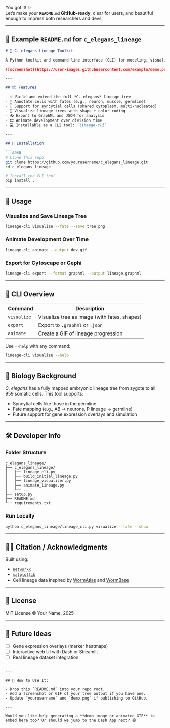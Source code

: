 You got it! ✨  
Let’s make your **`README.md` GitHub-ready**, clear for users, and beautiful enough to impress both researchers and devs.

---

## 🧬 Example `README.md` for `c_elegans_lineage`

```markdown
# 🧬 C. elegans Lineage Toolkit

A Python toolkit and command-line interface (CLI) for modeling, visualizing, animating, and exporting the full embryonic cell lineage of *Caenorhabditis elegans*, including support for syncytial cells, fate annotations, and more.

![screenshot](https://user-images.githubusercontent.com/example/demo.png)

---

## 📦 Features

- ✅ Build and extend the full *C. elegans* lineage tree
- 🧠 Annotate cells with fates (e.g., neuron, muscle, germline)
- 🔶 Support for syncytial cells (shared cytoplasm, multi-nucleated)
- 🎨 Visualize lineage trees with shape + color coding
- 📤 Export to GraphML and JSON for analysis
- 🎞️ Animate development over division time
- 💻 Installable as a CLI tool: `lineage-cli`

---

## 🚀 Installation

```bash
# Clone this repo
git clone https://github.com/yourusername/c_elegans_lineage.git
cd c_elegans_lineage

# Install the CLI tool
pip install .
```

---

## 🧪 Usage

### Visualize and Save Lineage Tree
```bash
lineage-cli visualize --fate --save tree.png
```

### Animate Development Over Time
```bash
lineage-cli animate --output dev.gif
```

### Export for Cytoscape or Gephi
```bash
lineage-cli export --format graphml --output lineage.graphml
```

---

## 📁 CLI Overview

| Command        | Description                           |
|----------------|---------------------------------------|
| `visualize`    | Visualize tree as image (with fates, shapes) |
| `export`       | Export to `.graphml` or `.json`       |
| `animate`      | Create a GIF of lineage progression   |

Use `--help` with any command:
```bash
lineage-cli visualize --help
```

---

## 🧬 Biology Background

*C. elegans* has a fully mapped embryonic lineage tree from zygote to all 959 somatic cells. This tool supports:
- Syncytial cells like those in the germline
- Fate mapping (e.g., AB → neurons, P lineage → germline)
- Future support for gene expression overlays and simulation

---

## 🛠️ Developer Info

### Folder Structure

```
c_elegans_lineage/
├── c_elegans_lineage/
│   ├── lineage_cli.py
│   ├── build_initial_lineage.py
│   ├── lineage_visualizer.py
│   ├── animate_lineage.py
│   └── ...
├── setup.py
├── README.md
└── requirements.txt
```

### Run Locally

```bash
python c_elegans_lineage/lineage_cli.py visualize --fate --show
```

---

## 👩‍🔬 Citation / Acknowledgments

Built using:
- [`networkx`](https://networkx.org/)
- [`matplotlib`](https://matplotlib.org/)
- Cell lineage data inspired by [WormAtlas](https://www.wormatlas.org/) and [WormBase](https://wormbase.org/)

---

## 📄 License

MIT License © Your Name, 2025

---

## 🧠 Future Ideas

- [ ] Gene expression overlays (marker heatmaps)
- [ ] Interactive web UI with Dash or Streamlit
- [ ] Real lineage dataset integration
```

---

## 🔁 How to Use It:

- Drop this `README.md` into your repo root.
- Add a screenshot or GIF of your tree output if you have one.
- Update `yourusername` and `demo.png` if publishing to GitHub.

---

Would you like help generating a **demo image or animated GIF** to embed here too? Or should we jump to the Dash App next? 😄
